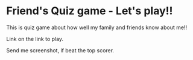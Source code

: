 # Friend's Quiz game - Let's play!!

This is quiz game about how well my family and friends know about me!!

Link on the link to play.

Send me screenshot, if beat the top scorer.